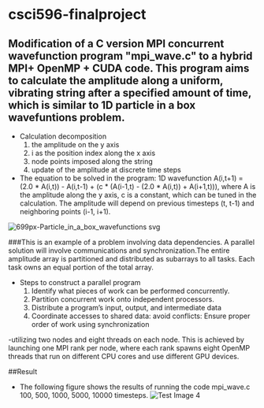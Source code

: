 # csci596-finalproject
## Modification of a C version MPI concurrent wavefunction program "mpi_wave.c" to a hybrid MPI+ OpenMP + CUDA code. This program aims to calculate the amplitude along a uniform, vibrating string after a specified amount of time, which is similar to 1D particle in a box wavefuntions problem.
- Calculation decomposition
  1. the amplitude on the y axis
  2. i as the position index along the x axis
  3. node points imposed along the string
  4. update of the amplitude at discrete time steps
- The equation to be solved in the program: 1D wavefunction
   A(i,t+1) = (2.0 * A(i,t)) - A(i,t-1) + (c * (A(i-1,t) - (2.0 * A(i,t)) + A(i+1,t))), where A is the amplitude along the y axis, c is a constant, which can be tuned in the calculation. The amplitude will depend on previous timesteps (t, t-1) and neighboring points (i-1, i+1).

![699px-Particle_in_a_box_wavefunctions svg](https://user-images.githubusercontent.com/72051087/99919070-f8dcbb80-2ccf-11eb-8abf-a1fce3f2422f.png)

###This is an example of a problem involving data dependencies. A parallel solution will involve communications and synchronization.The entire amplitude array is partitioned and distributed as subarrays to all tasks. Each task owns an equal portion of the total array.

- Steps to construct a parallel program
  1. Identify what pieces of work can be performed concurrently. 
  2. Partition concurrent work onto independent processors. 
  3. Distribute a program’s input, output, and intermediate data
  4. Coordinate accesses to shared data: avoid conflicts: Ensure proper order of work using synchronization

 
-utilizing two nodes and eight threads on each node. This is achieved by launching one MPI rank per node, where each rank spawns eight OpenMP threads that run on different CPU cores and use different GPU devices.

##Result
- The following figure shows the results of running the code mpi_wave.c 100, 500, 1000, 5000, 10000 timesteps.
![Test Image 4](https://github.com/YingWang96/csci596-finalproject/issues/2)


 
